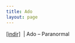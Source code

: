 ```yaml
---
title: Ado
layout: page
---
```

<a href="https://cloud.mail.ru/public/87eacbf642f1/Ado%20-%20Paranormal" target="_blank">[indir]</a>   |   Ado &#8211; Paranormal